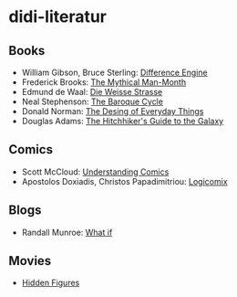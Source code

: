 # didi-literatur  

## Books
* William Gibson, Bruce Sterling: [Difference Engine](https://en.wikipedia.org/wiki/Difference_engine)
* Frederick Brooks: [The Mythical Man-Month](https://en.wikipedia.org/wiki/The_Mythical_Man-Month)
* Edmund de Waal: [Die Weisse Strasse](http://www.thewhiteroadbook.com/)
* Neal Stephenson: [The Baroque Cycle](https://en.wikipedia.org/wiki/The_Baroque_Cycle)
* Donald Norman: [The Desing of Everyday Things ](https://en.wikipedia.org/wiki/The_Design_of_Everyday_Things)
* Douglas Adams: [The Hitchhiker's Guide to the Galaxy](https://en.wikipedia.org/wiki/The_Hitchhiker%27s_Guide_to_the_Galaxy)

## Comics
* Scott McCloud: [Understanding Comics](https://en.wikipedia.org/wiki/Understanding_Comics)
* Apostolos Doxiadis, Christos Papadimitriou: [Logicomix](https://en.wikipedia.org/wiki/Logicomix)

## Blogs
* Randall Munroe: [What if](https://what-if.xkcd.com/)

## Movies
* [Hidden Figures](http://www.imdb.com/title/tt4846340/)
